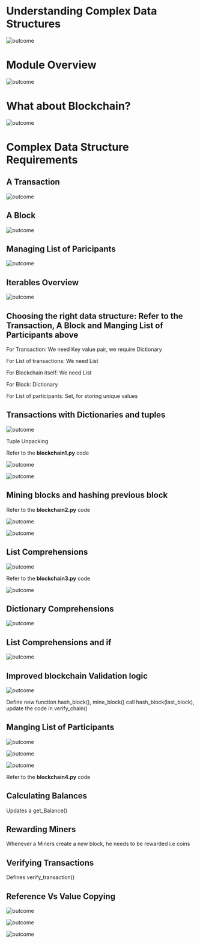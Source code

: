 # Understanding Complex Data Structures

![outcome](./01.JPG)

# Module Overview

![outcome](./02.JPG)

# What about Blockchain?

![outcome](./03.JPG)

# Complex Data Structure Requirements

## A Transaction

![outcome](./04.JPG)

## A Block

![outcome](./05.JPG)

## Managing List of Paricipants

![outcome](./06.JPG)

## Iterables Overview

![outcome](./07.JPG)

## Choosing the right data structure: Refer to the Transaction, A Block and Manging List of Participants above
 
 For Transaction: We need Key value pair, we require Dictionary
 
 For List of transactions: We need List
 
 For Blockchain itself: We need List
 
 For Block: Dictionary
 
 For List of participants: Set, for storing unique values

## Transactions with Dictionaries and tuples

![outcome](./08.JPG)

Tuple Unpacking

Refer to the **blockchain1.py** code 

![outcome](./09.JPG)

![outcome](./10.JPG)

## Mining blocks and hashing previous block

Refer to the **blockchain2.py** code

![outcome](./11.JPG)

![outcome](./12.JPG)

## List Comprehensions

![outcome](./13.JPG)

Refer to the **blockchain3.py** code

![outcome](./14.JPG)

## Dictionary Comprehensions

![outcome](./15.JPG)

## List Comprehensions and if

![outcome](./16.JPG)

## Improved blockchain Validation logic 

![outcome](./17.JPG)

Define new function hash_block(), mine_block() call hash_block(last_block), update the code in verify_chain()

## Manging List of Participants

![outcome](./18.JPG)

![outcome](./19.JPG)

![outcome](./20.JPG)

Refer to the **blockchain4.py** code 

## Calculating Balances

Updates a get_Balance()

## Rewarding Miners

Whenever a Miners create a new block, he needs to be rewarded i.e coins

## Verifying Transactions

Defines verify_transaction()

## Reference Vs Value Copying

![outcome](./21.JPG)

![outcome](./22.JPG)

![outcome](./23.JPG)













 
 


